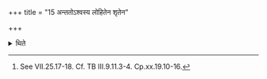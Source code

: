 +++
title = "15 अन्ततोऽश्वस्य लोहितेन शृतेन"

+++

<details><summary>थिते</summary>

15. With cooked blood of the horse he makes the Swiṣṭakr̥t-libation[^1].  

[^1]: See VII.25.17-18. Cf. TB III.9.11.3-4. Cp.xx.19.10-16.  
</details>
